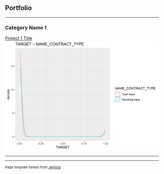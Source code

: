 ## Portfolio

---

### Category Name 1 

[Project 1 Title](https://github.com/jenisharw/jenisharw.github.io/tree/main/Capstone_Project) 
<img src="images/project_image.png?raw=true"/>

---



---
<p style="font-size:11px">Page template forked from <a href="https://github.com/jenisharw/jenisharw.github.io.git/quick-portfolio">Jenisha</a></p>
<!-- Remove above link if you don't want to attibute -->
